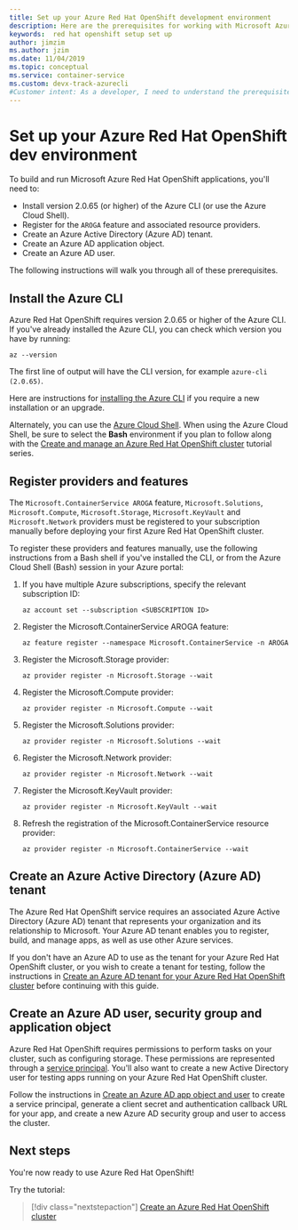 ```yaml
---
title: Set up your Azure Red Hat OpenShift development environment
description: Here are the prerequisites for working with Microsoft Azure Red Hat OpenShift.
keywords:  red hat openshift setup set up
author: jimzim
ms.author: jzim
ms.date: 11/04/2019
ms.topic: conceptual
ms.service: container-service 
ms.custom: devx-track-azurecli
#Customer intent: As a developer, I need to understand the prerequisites for working with Azure Red Hat OpenShift
---
```


# Set up your Azure Red Hat OpenShift dev environment

To build and run Microsoft Azure Red Hat OpenShift applications, you'll need to:

* Install version 2.0.65 (or higher) of the Azure CLI (or use the Azure Cloud Shell).
* Register for the `AROGA` feature and associated resource providers.
* Create an Azure Active Directory (Azure AD) tenant.
* Create an Azure AD application object.
* Create an Azure AD user.

The following instructions will walk you through all of these prerequisites.

## Install the Azure CLI

Azure Red Hat OpenShift requires version 2.0.65 or higher of the Azure CLI. If you've already installed the Azure CLI, you can check which version you have by running:

```azurecli
az --version
```

The first line of output will have the CLI version, for example `azure-cli (2.0.65)`.

Here are instructions for [installing the Azure CLI](https://docs.microsoft.com/cli/azure/install-azure-cli?view=azure-cli-latest) if you require a new installation or an upgrade.

Alternately, you can use the [Azure Cloud Shell](https://docs.microsoft.com/azure/cloud-shell/overview). When using the Azure Cloud Shell, be sure to select the **Bash** environment if you plan to follow along with the [Create and manage an Azure Red Hat OpenShift cluster](tutorial-create-cluster.md) tutorial series.

## Register providers and features

The `Microsoft.ContainerService AROGA` feature, `Microsoft.Solutions`, `Microsoft.Compute`, `Microsoft.Storage`, `Microsoft.KeyVault` and `Microsoft.Network` providers must be registered to your subscription manually before deploying your first Azure Red Hat OpenShift cluster.

To register these providers and features manually, use the following instructions from a Bash shell if you've installed the CLI, or from the Azure Cloud Shell (Bash) session in your Azure portal:

1. If you have multiple Azure subscriptions, specify the relevant subscription ID:

    ```azurecli
    az account set --subscription <SUBSCRIPTION ID>
    ```

1. Register the Microsoft.ContainerService AROGA feature:

    ```azurecli
    az feature register --namespace Microsoft.ContainerService -n AROGA
    ```

1. Register the Microsoft.Storage provider:

    ```azurecli
    az provider register -n Microsoft.Storage --wait
    ```
    
1. Register the Microsoft.Compute provider:

    ```azurecli
    az provider register -n Microsoft.Compute --wait
    ```

1. Register the Microsoft.Solutions provider:

    ```azurecli
    az provider register -n Microsoft.Solutions --wait
    ```

1. Register the Microsoft.Network provider:

    ```azurecli
    az provider register -n Microsoft.Network --wait
    ```

1. Register the Microsoft.KeyVault provider:

    ```azurecli
    az provider register -n Microsoft.KeyVault --wait
    ```

1. Refresh the registration of the Microsoft.ContainerService resource provider:

    ```azurecli
    az provider register -n Microsoft.ContainerService --wait
    ```

## Create an Azure Active Directory (Azure AD) tenant

The Azure Red Hat OpenShift service requires an associated Azure Active Directory (Azure AD) tenant that represents your organization and its relationship to Microsoft. Your Azure AD tenant enables you to register, build, and manage apps, as well as use other Azure services.

If you don't have an Azure AD to use as the tenant for your Azure Red Hat OpenShift cluster, or you wish to create a tenant for testing, follow the instructions in [Create an Azure AD tenant for your Azure Red Hat OpenShift cluster](howto-create-tenant.md) before continuing with this guide.

## Create an Azure AD user, security group and application object

Azure Red Hat OpenShift requires permissions to perform tasks on your cluster, such as configuring storage. These permissions are represented through a [service principal](https://docs.microsoft.com/azure/active-directory/develop/app-objects-and-service-principals#service-principal-object). You'll also want to create a new Active Directory user for testing apps running on your Azure Red Hat OpenShift cluster.

Follow the instructions in [Create an Azure AD app object and user](howto-aad-app-configuration.md) to create a service principal, generate a client secret and authentication callback URL for your app, and create a new Azure AD security group and user to access the cluster.

## Next steps

You're now ready to use Azure Red Hat OpenShift!

Try the tutorial:
> [!div class="nextstepaction"]
> [Create an Azure Red Hat OpenShift cluster](tutorial-create-cluster.md)

[azure-cli-install]: https://docs.microsoft.com/cli/azure/install-azure-cli
